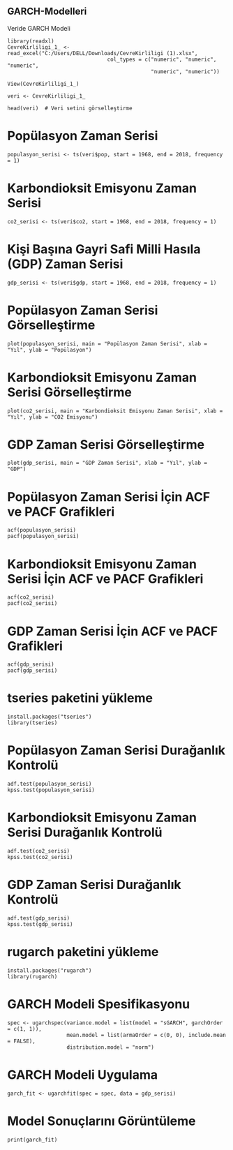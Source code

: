 ## GARCH-Modelleri
Veride GARCH Modeli

```
library(readxl)
CevreKirliligi_1_ <- read_excel("C:/Users/DELL/Downloads/CevreKirliligi (1).xlsx", 
                                col_types = c("numeric", "numeric", "numeric", 
                                              "numeric", "numeric"))
```
```
View(CevreKirliligi_1_)

veri <- CevreKirliligi_1_

head(veri)  # Veri setini görselleştirme
```
# Popülasyon Zaman Serisi
```
populasyon_serisi <- ts(veri$pop, start = 1968, end = 2018, frequency = 1)
```
# Karbondioksit Emisyonu Zaman Serisi
```
co2_serisi <- ts(veri$co2, start = 1968, end = 2018, frequency = 1)
```
# Kişi Başına Gayri Safi Milli Hasıla (GDP) Zaman Serisi
```
gdp_serisi <- ts(veri$gdp, start = 1968, end = 2018, frequency = 1)
```
# Popülasyon Zaman Serisi Görselleştirme
```
plot(populasyon_serisi, main = "Popülasyon Zaman Serisi", xlab = "Yıl", ylab = "Popülasyon")
```
# Karbondioksit Emisyonu Zaman Serisi Görselleştirme
```
plot(co2_serisi, main = "Karbondioksit Emisyonu Zaman Serisi", xlab = "Yıl", ylab = "CO2 Emisyonu")
```
# GDP Zaman Serisi Görselleştirme
```
plot(gdp_serisi, main = "GDP Zaman Serisi", xlab = "Yıl", ylab = "GDP")
```
# Popülasyon Zaman Serisi İçin ACF ve PACF Grafikleri
```
acf(populasyon_serisi)
pacf(populasyon_serisi)
```
# Karbondioksit Emisyonu Zaman Serisi İçin ACF ve PACF Grafikleri
```
acf(co2_serisi)
pacf(co2_serisi)
```
# GDP Zaman Serisi İçin ACF ve PACF Grafikleri
```
acf(gdp_serisi)
pacf(gdp_serisi)
```
# tseries paketini yükleme
```
install.packages("tseries")
library(tseries)
```
# Popülasyon Zaman Serisi Durağanlık Kontrolü
```
adf.test(populasyon_serisi)
kpss.test(populasyon_serisi)
```
# Karbondioksit Emisyonu Zaman Serisi Durağanlık Kontrolü
```
adf.test(co2_serisi)
kpss.test(co2_serisi)
```
# GDP Zaman Serisi Durağanlık Kontrolü
```
adf.test(gdp_serisi)
kpss.test(gdp_serisi)
```
# rugarch paketini yükleme
```
install.packages("rugarch")
library(rugarch)
```
# GARCH Modeli Spesifikasyonu
```
spec <- ugarchspec(variance.model = list(model = "sGARCH", garchOrder = c(1, 1)), 
                   mean.model = list(armaOrder = c(0, 0), include.mean = FALSE), 
                   distribution.model = "norm")
```
# GARCH Modeli Uygulama
```
garch_fit <- ugarchfit(spec = spec, data = gdp_serisi)
```
# Model Sonuçlarını Görüntüleme
```
print(garch_fit)
```
